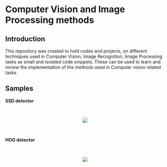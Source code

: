 ﻿
# Computer Vision and Image Processing methods

## Introduction

This repository was created to hold codes and projects, on different
techniques used in Computer Vision, Image Recognition, Image Processing
tasks as small and isolated code snippets. These can be used to learn
and review the implementation of the methods used in Computer vision
related tasks.

## Samples

**SSD detector**

<br/>

<p align="Center">
  <img src="https://raw.githubusercontent.com/wiki/CuriousLad1000/Computer-Vision_Image-Processing/images/70f18bfefa46f46c02a81d4516570281cfdc2c9c.png">
</p>

<br/>

**HOG detector**


<br/>

<p align="Center">
  <img src="https://raw.githubusercontent.com/wiki/CuriousLad1000/Computer-Vision_Image-Processing/images/c4ef9b73872f5f8d0a194b03a761fde1761a210b.png">
</p>

<br/>
<br/>
